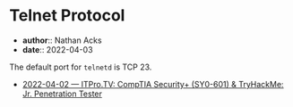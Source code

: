 # Telnet Protocol

* **author**:: Nathan Acks  
* **date**:: 2022-04-03

The default port for `telnetd` is TCP 23.

* [2022-04-02 — ITPro.TV: CompTIA Security+ (SY0-601) & TryHackMe: Jr. Penetration Tester](../log/2022-04-02-itprotv-comptia-security-plus-and-tryhackme-jr-penetration-tester.md)
